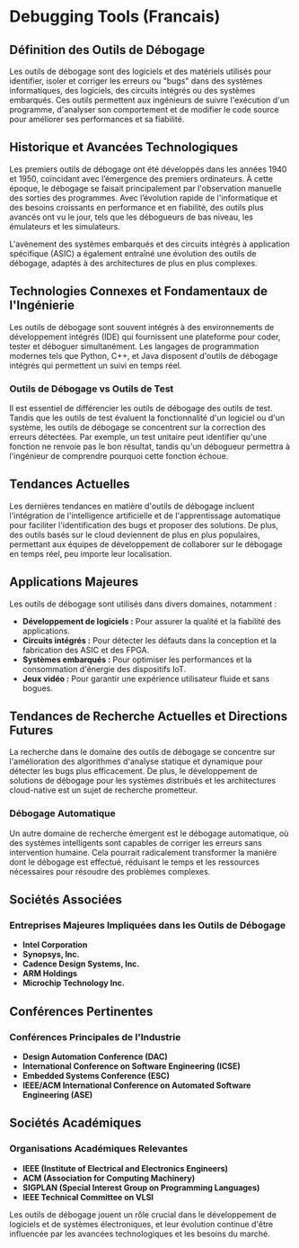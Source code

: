 # Debugging Tools (Francais)

## Définition des Outils de Débogage

Les outils de débogage sont des logiciels et des matériels utilisés pour identifier, isoler et corriger les erreurs ou "bugs" dans des systèmes informatiques, des logiciels, des circuits intégrés ou des systèmes embarqués. Ces outils permettent aux ingénieurs de suivre l'exécution d'un programme, d'analyser son comportement et de modifier le code source pour améliorer ses performances et sa fiabilité.

## Historique et Avancées Technologiques

Les premiers outils de débogage ont été développés dans les années 1940 et 1950, coïncidant avec l’émergence des premiers ordinateurs. À cette époque, le débogage se faisait principalement par l'observation manuelle des sorties des programmes. Avec l’évolution rapide de l'informatique et des besoins croissants en performance et en fiabilité, des outils plus avancés ont vu le jour, tels que les débogueurs de bas niveau, les émulateurs et les simulateurs.

L'avènement des systèmes embarqués et des circuits intégrés à application spécifique (ASIC) a également entraîné une évolution des outils de débogage, adaptés à des architectures de plus en plus complexes.

## Technologies Connexes et Fondamentaux de l'Ingénierie

Les outils de débogage sont souvent intégrés à des environnements de développement intégrés (IDE) qui fournissent une plateforme pour coder, tester et déboguer simultanément. Les langages de programmation modernes tels que Python, C++, et Java disposent d'outils de débogage intégrés qui permettent un suivi en temps réel.

### Outils de Débogage vs Outils de Test

Il est essentiel de différencier les outils de débogage des outils de test. Tandis que les outils de test évaluent la fonctionnalité d'un logiciel ou d'un système, les outils de débogage se concentrent sur la correction des erreurs détectées. Par exemple, un test unitaire peut identifier qu'une fonction ne renvoie pas le bon résultat, tandis qu'un débogueur permettra à l'ingénieur de comprendre pourquoi cette fonction échoue.

## Tendances Actuelles

Les dernières tendances en matière d'outils de débogage incluent l'intégration de l'intelligence artificielle et de l'apprentissage automatique pour faciliter l'identification des bugs et proposer des solutions. De plus, des outils basés sur le cloud deviennent de plus en plus populaires, permettant aux équipes de développement de collaborer sur le débogage en temps réel, peu importe leur localisation.

## Applications Majeures

Les outils de débogage sont utilisés dans divers domaines, notamment :

- **Développement de logiciels :** Pour assurer la qualité et la fiabilité des applications.
- **Circuits intégrés :** Pour détecter les défauts dans la conception et la fabrication des ASIC et des FPGA.
- **Systèmes embarqués :** Pour optimiser les performances et la consommation d'énergie des dispositifs IoT.
- **Jeux vidéo :** Pour garantir une expérience utilisateur fluide et sans bogues.

## Tendances de Recherche Actuelles et Directions Futures

La recherche dans le domaine des outils de débogage se concentre sur l'amélioration des algorithmes d'analyse statique et dynamique pour détecter les bugs plus efficacement. De plus, le développement de solutions de débogage pour les systèmes distribués et les architectures cloud-native est un sujet de recherche prometteur.

### Débogage Automatique

Un autre domaine de recherche émergent est le débogage automatique, où des systèmes intelligents sont capables de corriger les erreurs sans intervention humaine. Cela pourrait radicalement transformer la manière dont le débogage est effectué, réduisant le temps et les ressources nécessaires pour résoudre des problèmes complexes.

## Sociétés Associées

### Entreprises Majeures Impliquées dans les Outils de Débogage

- **Intel Corporation**
- **Synopsys, Inc.**
- **Cadence Design Systems, Inc.**
- **ARM Holdings**
- **Microchip Technology Inc.**

## Conférences Pertinentes

### Conférences Principales de l'Industrie

- **Design Automation Conference (DAC)**
- **International Conference on Software Engineering (ICSE)**
- **Embedded Systems Conference (ESC)**
- **IEEE/ACM International Conference on Automated Software Engineering (ASE)**

## Sociétés Académiques

### Organisations Académiques Relevantes

- **IEEE (Institute of Electrical and Electronics Engineers)**
- **ACM (Association for Computing Machinery)**
- **SIGPLAN (Special Interest Group on Programming Languages)**
- **IEEE Technical Committee on VLSI**

Les outils de débogage jouent un rôle crucial dans le développement de logiciels et de systèmes électroniques, et leur évolution continue d'être influencée par les avancées technologiques et les besoins du marché.